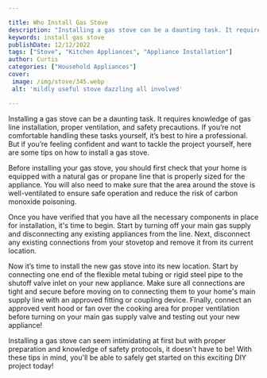 ```yaml
---

title: Who Install Gas Stove
description: "Installing a gas stove can be a daunting task. It requires knowledge of gas line installation, proper ventilation, and safety prec...keep reading to learn"
keywords: install gas stove
publishDate: 12/12/2022
tags: ["Stove", "Kitchen Appliances", "Appliance Installation"]
author: Curtis
categories: ["Household Appliances"]
cover: 
 image: /img/stove/345.webp
 alt: 'mildly useful stove dazzling all involved'

---
```


Installing a gas stove can be a daunting task. It requires knowledge of gas line installation, proper ventilation, and safety precautions. If you’re not comfortable handling these tasks yourself, it’s best to hire a professional. But if you’re feeling confident and want to tackle the project yourself, here are some tips on how to install a gas stove. 

Before installing your gas stove, you should first check that your home is equipped with a natural gas or propane line that is properly sized for the appliance. You will also need to make sure that the area around the stove is well-ventilated to ensure safe operation and reduce the risk of carbon monoxide poisoning. 

Once you have verified that you have all the necessary components in place for installation, it's time to begin. Start by turning off your main gas supply and disconnecting any existing appliances from the line. Next, disconnect any existing connections from your stovetop and remove it from its current location. 

Now it’s time to install the new gas stove into its new location. Start by connecting one end of the flexible metal tubing or rigid steel pipe to the shutoff valve inlet on your new appliance. Make sure all connections are tight and secure before moving on to connecting them to your home's main supply line with an approved fitting or coupling device. Finally, connect an approved vent hood or fan over the cooking area for proper ventilation before turning on your main gas supply valve and testing out your new appliance! 

Installing a gas stove can seem intimidating at first but with proper preparation and knowledge of safety protocols, it doesn't have to be! With these tips in mind, you'll be able to safely get started on this exciting DIY project today!
